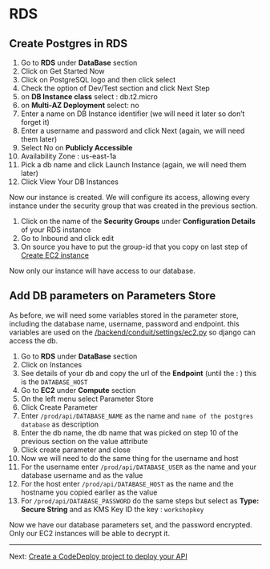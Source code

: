 # RDS

## Create Postgres in RDS
1. Go to **RDS** under **DataBase** section
2. Click on Get Started Now
3. Click on PostgreSQL logo and then click select
4. Check the option of Dev/Test section and click Next Step
5. on **DB Instance class** select : db.t2.micro
6. on **Multi-AZ Deployment** select: no
7. Enter a name on DB Instance identifier (we will need it later so don’t forget it)
8. Enter a username and password and click Next (again, we will need them later)
9. Select No on **Publicly Accessible**
10. Availability Zone :  us-east-1a
11. Pick a db name and click Launch Instance (again, we will need them later)
12. Click View Your DB Instances

Now our instance is created. We will configure its access, allowing every instance under the security group that was created in the previous section.

1. Click on the name of the **Security Groups** under **Configuration Details** of your RDS instance
2. Go to Inbound and click edit
3. On source you have to put the group-id that you copy on last step of [Create EC2 instance](/workshop/s3-web-ec2-api-rds/02-EC2-instances.md)

Now only our instance will have access to our database.

## Add DB parameters on Parameters Store

As before, we will need some variables stored in the parameter store, including the database name, username, password and endpoint. this variables are used on the [/backend/conduit/settings/ec2.py](/backend/conduit/settings/ec2.py) so django can access the db.

1. Go to **RDS** under **DataBase** section
2. Click on Instances
3. See details of your db and copy the url of the **Endpoint** (until the : ) this is the `DATABASE_HOST`
4. Go to **EC2** under **Compute** section
5. On the left menu select Parameter Store
6. Click Create Parameter
7. Enter  `/prod/api/DATABASE_NAME` as the name and `name of the postgres database` as description
8. Enter the db name, the db name that was picked on step 10 of the previous section on the value attribute
9. Click create parameter and close
10. Now we will need to do the same thing for the username and host
  1. For the username enter `/prod/api/DATABASE_USER` as the name and your database username  and as the value
  2. For the host enter `/prod/api/DATABASE_HOST` as the name and the hostname you copied earlier as the value
11. For `/prod/api/DATABASE_PASSWORD` do the same steps but select as **Type: Secure String** and as KMS Key ID the key : `workshopkey`

Now we have our database parameters set, and the password encrypted. Only our EC2 instances will be able to decrypt it.

---

Next: [Create a CodeDeploy project to deploy your API](/workshop/s3-web-ec2-api-rds/04-code-deploy.md)
